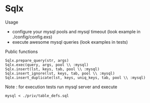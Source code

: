 Sqlx
====

Usage 
- configure your mysql pools and mysql timeout (look example in ./config/config.exs)
- execute awesome mysql queries (look examples in tests)

Public functions

```
Sqlx.prepare_query(str, args)
Sqlx.exec(query, args, pool \\ :mysql) 
Sqlx.insert(lst, keys, tab, pool \\ :mysql)
Sqlx.insert_ignore(lst, keys, tab, pool \\ :mysql)
Sqlx.insert_duplicate(lst, keys, uniq_keys, tab, pool \\ :mysql)
```

Note : for execution tests run mysql server and execute

```
mysql < ./priv/table_defs.sql
```